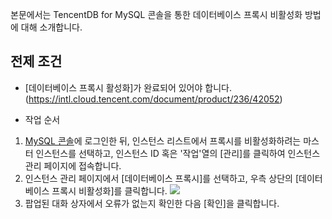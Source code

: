 
본문에서는 TencentDB for MySQL 콘솔을 통한 데이터베이스 프록시 비활성화 방법에 대해 소개합니다. 

##  전제 조건
- [데이터베이스 프록시 활성화]가 완료되어 있어야 합니다. (https://intl.cloud.tencent.com/document/product/236/42052)

- 작업 순서
1. [MySQL 콘솔](https://console.cloud.tencent.com/cdb)에 로그인한 뒤, 인스턴스 리스트에서 프록시를 비활성화하려는 마스터 인스턴스를 선택하고, 인스턴스 ID 혹은 '작업'열의 [관리]를 클릭하여 인스턴스 관리 페이지에 접속합니다.
2. 인스턴스 관리 페이지에서 [데이터베이스 프록시]를 선택하고, 우측 상단의 [데이터베이스 프록시 비활성화]를 클릭합니다. 
![](https://main.qcloudimg.com/raw/e5f0cab009c4d0376a4a294b67be4ba0.png)
3. 팝업된 대화 상자에서 오류가 없는지 확인한 다음 [확인]을 클릭합니다.

